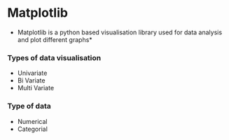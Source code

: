 # Matplotlib 
* Matplotlib is a python based visualisation library used for data analysis and plot different graphs*

### Types of data visualisation 
* Univariate
* Bi Variate
* Multi Variate

### Type of data 
* Numerical
* Categorial 
